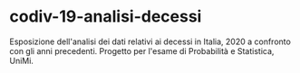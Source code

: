 # codiv-19-analisi-decessi

Esposizione dell'analisi dei dati relativi ai decessi in Italia, 2020 a confronto con gli anni precedenti.
Progetto per l'esame di Probabilità e Statistica, UniMi. 
